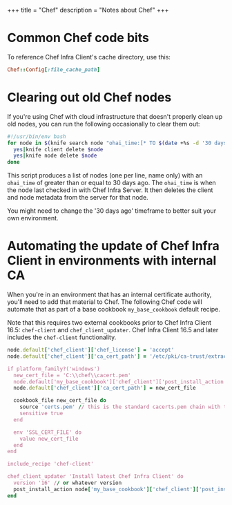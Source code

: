 +++
title = "Chef"
description = "Notes about Chef"
+++

# Common Chef code bits

To reference Chef Infra Client's cache directory, use this:

```ruby
Chef::Config[:file_cache_path]
```

# Clearing out old Chef nodes

If you're using Chef with cloud infrastructure that doesn't properly clean up old nodes,
you can run the following occasionally to clear them out:

```bash
#!/usr/bin/env bash
for node in $(knife search node "ohai_time:[* TO $(date +%s -d '30 days ago')]" -i); do
  yes|knife client delete $node
  yes|knife node delete $node
done
```

This script produces a list of nodes (one per line, name only) with an `ohai_time` of greater than or equal to 30 days ago. The `ohai_time` is when the node last checked in with Chef Infra Server. It then deletes the client and node metadata from the server for that node.

You might need to change the '30 days ago' timeframe to better suit your own environment.

# Automating the update of Chef Infra Client in environments with internal CA

When you're in an environment that has an internal certificate authority, you'll need to add that material
to Chef. The following Chef code will automate that as part of a base cookbook `my_base_cookbook` default recipe.

Note that this requires two external cookbooks prior to Chef Infra Client 16.5: `chef-client` and `chef_client_updater`.
Chef Infra Client 16.5 and later includes the `chef-client` functionality.

```ruby
node.default['chef_client']['chef_license'] = 'accept'
node.default['chef_client']['ca_cert_path'] = '/etc/pki/ca-trust/extracted/pem/tls-ca-bundle.pem' // default for RHEL-compatible Linux

if platform_family?('windows')
  new_cert_file = 'C:\\chef\\cacert.pem'
  node.default['my_base_cookbook']['chef_client']['post_install_action'] = 'exec' // Windows needs 'exec', not 'kill'
  node.default['chef_client']['ca_cert_path'] = new_cert_file

  cookbook_file new_cert_file do
    source 'certs.pem' // this is the standard cacerts.pem chain with the addition of the internal CA certificate
    sensitive true
  end

  env 'SSL_CERT_FILE' do
    value new_cert_file
  end
end

include_recipe 'chef-client'

chef_client_updater 'Install latest Chef Infra Client' do
  version '16' // or whatever version
  post_install_action node['my_base_cookbook']['chef_client']['post_install_action']
end
```
